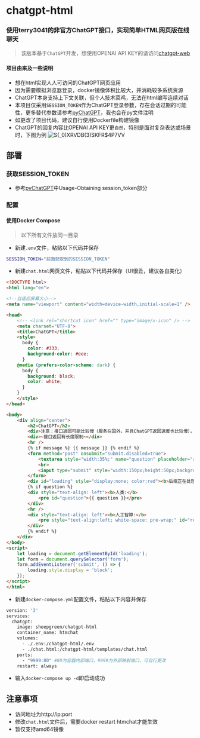 # chatgpt-html
### 使用terry3041的非官方ChatGPT接口，实现简单HTML网页版在线聊天

> 该版本基于`ChatGPT`开发，想使用OPENAI API KEY的请访问[chatgpt-web](https://github.com/slippersheepig/chatgpt-web)

#### 项目由来及一些说明
- 想在html实现人人可访问的ChatGPT网页应用
- 因为需要模拟浏览器登录，docker镜像体积比较大，并消耗较多系统资源
- ChatGPT本身支持上下文关联，但个人技术菜鸡，无法在html编写连续对话
- 本项目仅采用`SESSION_TOKEN`作为ChatGPT登录参数，存在会话过期的可能性，更多替代参数请参考[pyChatGPT](https://github.com/terry3041/pyChatGPT)，我也会在py文件注明
- 如更改了项目代码，建议自行使用Dockerfile构建镜像
- ChatGPT的回复内容比OPENAI API KEY更`自然`，特别是面对复杂表达或场景时，下图为例
![S{_0)XRVDB(3)SKFR$4P7VV](https://user-images.githubusercontent.com/58287293/212858122-1e3c72f5-5f40-4ff8-8e12-3cfb64b3b543.png)

## 部署
### 获取SESSION_TOKEN
- 参考[pyChatGPT](https://github.com/terry3041/pyChatGPT)中Usage-Obtaining session_token部分
### 配置
#### 使用Docker Compose
> 以下所有文件放同一目录
- 新建`.env`文件，粘贴以下代码并保存
```bash
SESSION_TOKEN="前面获取到的SESSION_TOKEN"
```
- 新建`chat.html`网页文件，粘贴以下代码并保存（UI很丑，建议各自美化）
```html
<!DOCTYPE html>
<html lang="en">

<!--自适应屏幕大小-->
<meta name="viewport" content="width=device-width,initial-scale=1" />

<head>
    <!-- <link rel="shortcut icon" href="" type="image/x-icon" /> -->
    <meta charset="UTF-8">
    <title>ChatGPT</title>
    <style>
      body {
        color: #333;
        background-color: #eee;
      }
    @media (prefers-color-scheme: dark) {
      body {
        background: black;
        color: white;
      }
    }
    </style>
</head>

<body>
    <div align="center">
        <h2>ChatGPT</h2>
        <div>注意：接口返回可能比较慢（服务在国外，并且ChatGPT返回速度也比较慢），提交后需要等待处理完成，请勿重复提交！！！</div>
        <div>~接口返回有长度限制~</div>
        <hr />
        {% if message %} {{ message }} {% endif %}
        <form method="post" onsubmit="submit.disabled=true">
            <textarea style="width:35%;" name="question" placeholder="点击这里输入问题" rows="11" id="form"></textarea>
            <br>
            <input type="submit" style="width:150px;height:50px;background-color:green;font-size:30px" value="提交" id="submit" />
        </form>
        <div id="loading" style="display:none; color:red"><b>后端正在处理，请稍等...</b></div>
        {% if question %}
        <div style="text-align: left"><b>人类:</b>
            <pre id="question">{{ question }}</pre>
        </div>
        <hr />
        <div style="text-align: left"><b>人工智障:</b>
            <pre style="text-align:left; white-space: pre-wrap;" id="res">{{ res }}</pre>
        </div>
        {% endif %}
    </div>
</body>
<script>
    let loading = document.getElementById('loading');
    let form = document.querySelector('form');
    form.addEventListener('submit', () => {
        loading.style.display = 'block';
    });
</script>
</html>
```
- 新建`docker-compose.yml`配置文件，粘贴以下内容并保存
```bash
version: '3'
services:
  chatgpt:
    image: sheepgreen/chatgpt-html
    container_name: htmchat
    volumes:
      - ./.env:/chatgpt-html/.env
      - ./chat.html:/chatgpt-html/templates/chat.html
    ports:
      - "9999:80" #80为容器内部端口，9999为外部映射端口，可自行更改
    restart: always
```
- 输入`docker-compose up -d`即启动成功
## 注意事项
- 访问地址为http://ip:port
- 修改`chat.html`文件后，需要docker restart htmchat才能生效
- 暂仅支持amd64镜像
